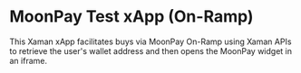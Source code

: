 # MoonPay Test xApp (On-Ramp) 

This Xaman xApp facilitates buys via MoonPay On-Ramp using Xaman APIs to retrieve the user's wallet address and then opens the MoonPay widget in an iframe.